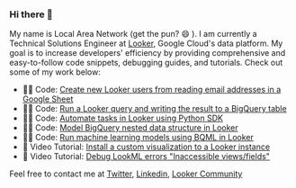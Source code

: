 ### Hi there 👋

<!--
**lanlooker/lanlooker** is a ✨ _special_ ✨ repository because its `README.md` (this file) appears on your GitHub profile.
-->

My name is Local Area Network (get the pun? 😄 ). I am currently a Technical Solutions Engineer at [Looker](https://looker.com/), Google Cloud's data platform. My goal is to increase developers' efficiency by providing comprehensive and easy-to-follow code snippets, debugging guides, and tutorials. Check out some of my work below: 

- 👩‍💻 Code: [Create new Looker users from reading email addresses in a Google Sheet](https://bit.ly/looker-python-sdk-user-examples) 
- 👩‍💻 Code: [Run a Looker query and writing the result to a BigQuery table]()
- 👩‍💻 Code: [Automate tasks in Looker using Python SDK](https://github.com/looker-open-source/sdk-codegen/tree/main/examples/python) 
- 👩‍💻 Code: [Model BigQuery nested data structure in Looker](https://github.com/lanlooker/Looker-Tutorials)
- 👩‍💻 Code: [Run machine learning models using BQML in Looker](https://github.com/lanlooker/Looker-Tutorials)
- 🎥 Video Tutorial: [Install a custom visualization to a Looker instance](https://www.youtube.com/watch?v=WPEmRRS003E)
- 🎥 Video Tutorial: [Debug LookML errors "Inaccessible views/fields"](https://www.youtube.com/watch?v=ePvKcwV8Kmg)

Feel free to contact me at [Twitter](https://twitter.com/lantran25), [Linkedin](https://www.linkedin.com/in/lantran25/), [Looker Community](https://community.looker.com/members/lan-7192)
